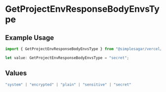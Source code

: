 # GetProjectEnvResponseBodyEnvsType

## Example Usage

```typescript
import { GetProjectEnvResponseBodyEnvsType } from "@simplesagar/vercel/models/getprojectenvop.js";

let value: GetProjectEnvResponseBodyEnvsType = "secret";
```

## Values

```typescript
"system" | "encrypted" | "plain" | "sensitive" | "secret"
```
